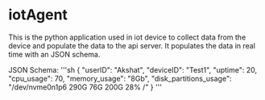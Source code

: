 # iotAgent
This is the python application used in iot device to collect data from the device and populate the data to the api server.
It populates the data in real time with an JSON schema.

JSON Schema:
'''sh
{
  "userID": "Akshat",
  "deviceID": "Test1",
  "uptime": 20,
  "cpu_usage": 70,
  "memory_usage": "8Gb",
  "disk_partitions_usage": "/dev/nvme0n1p6  290G   76G  200G  28% /"
}
''' 
